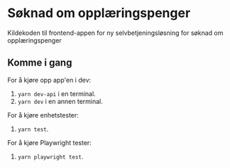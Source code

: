 # Søknad om opplæringspenger

Kildekoden til frontend-appen for ny selvbetjeningsløsning for søknad om opplæringspenger

## Komme i gang

For å kjøre opp app'en i dev:

1. `yarn dev-api` i en terminal.
2. `yarn dev` i en annen terminal.

For å kjøre enhetstester:

1.  `yarn test`.

For å kjøre Playwright tester:

1. `yarn playwright test`.
